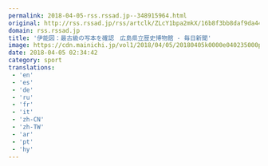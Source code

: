 ```yaml
---
permalink: 2018-04-05-rss.rssad.jp--348915964.html
original: http://rss.rssad.jp/rss/artclk/ZLcY1bpa2mkX/16b8f3bb8daf9da440ce6ad5d2b0c3a1?ul=p7.TNnyvym8RB4n4MkBLM0bqcsKlMEeWLJfm9FFrH.VZWbGtA2fFdb6DsxEuUjUucZ8bWeBqNKOh6FiC1npqT6txy95K
domain: rss.rssad.jp
title: '伊能図：最古級の写本を確認　広島県立歴史博物館 - 毎日新聞'
image: https://cdn.mainichi.jp/vol1/2018/04/05/20180405k0000e040235000p/9.jpg?1
date: 2018-04-05 02:34:42
category: sport
translations: 
 - 'en'
 - 'es'
 - 'de'
 - 'ru'
 - 'fr'
 - 'it'
 - 'zh-CN'
 - 'zh-TW'
 - 'ar'
 - 'pt'
 - 'hy'
---
```


